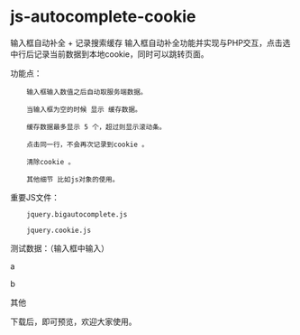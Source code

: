 # js-autocomplete-cookie
输入框自动补全 + 记录搜索缓存
输入框自动补全功能并实现与PHP交互，点击选中行后记录当前数据到本地cookie，同时可以跳转页面。

功能点：

        输入框输入数值之后自动取服务端数据。

        当输入框为空的时候 显示 缓存数据。

        缓存数据最多显示 5 个，超过则显示滚动条。

        点击同一行，不会再次记录到cookie 。

        清除cookie 。 

        其他细节 比如js对象的使用。

重要JS文件：

        jquery.bigautocomplete.js

        jquery.cookie.js

测试数据：（输入框中输入）

a

b

其他

下载后，即可预览，欢迎大家使用。



